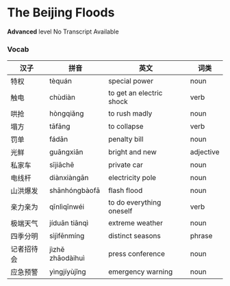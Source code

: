 # The Beijing Floods
**Advanced** level
No Transcript Available
### Vocab
|汉子|拼音|英文|词类|
|----|----|----|----|
|特权|tèquán|special power|noun|
|触电|chùdiàn|to get an electric shock|verb|
|哄抢|hòngqiǎng|to rush madly|noun|
|塌方|tāfāng|to collapse|verb|
|罚单|fádān|penalty bill|noun|
|光鲜|guāngxiān|bright and new|adjective|
|私家车|sījiāchē|private car|noun|
|电线杆|diànxiàngān|electricity pole|noun|
|山洪爆发|shānhóngbàofā|flash flood|noun|
|亲力亲为|qīnlìqīnwéi|to do everything oneself|verb|
|极端天气|jíduān tiānqì|extreme weather|noun|
|四季分明|sìjìfēnmíng|distinct seasons|phrase|
|记者招待会|jìzhě zhāodàihuì|press conference|noun|
|应急预警|yìngjíyùjǐng|emergency warning|noun|
